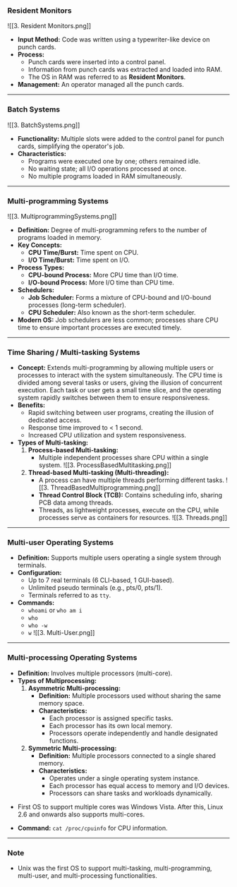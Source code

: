 ### **Resident Monitors**

![[3. Resident Monitors.png]]

- **Input Method:** Code was written using a typewriter-like device on punch cards.
- **Process:**
    - Punch cards were inserted into a control panel.
    - Information from punch cards was extracted and loaded into RAM.
    - The OS in RAM was referred to as **Resident Monitors**.
- **Management:** An operator managed all the punch cards.

---

### **Batch Systems**

![[3. BatchSystems.png]]

- **Functionality:** Multiple slots were added to the control panel for punch cards, simplifying the operator's job.
- **Characteristics:**
    - Programs were executed one by one; others remained idle.
    - No waiting state; all I/O operations processed at once.
    - No multiple programs loaded in RAM simultaneously.

---

### **Multi-programming Systems**

![[3. MultiprogrammingSystems.png]]

- **Definition:** Degree of multi-programming refers to the number of programs loaded in memory.
- **Key Concepts:**
    - **CPU Time/Burst:** Time spent on CPU.
    - **I/O Time/Burst:** Time spent on I/O.
- **Process Types:**
    - **CPU-bound Process:** More CPU time than I/O time.
    - **I/O-bound Process:** More I/O time than CPU time.
- **Schedulers:**
    - **Job Scheduler:** Forms a mixture of CPU-bound and I/O-bound processes (long-term scheduler).
    - **CPU Scheduler:** Also known as the short-term scheduler.
- **Modern OS:** Job schedulers are less common; processes share CPU time to ensure important processes are executed timely.

---

### **Time Sharing / Multi-tasking Systems**

- **Concept:** Extends multi-programming by allowing multiple users or processes to interact with the system simultaneously. The CPU time is divided among several tasks or users, giving the illusion of concurrent execution. Each task or user gets a small time slice, and the operating system rapidly switches between them to ensure responsiveness.
- **Benefits:**
    - Rapid switching between user programs, creating the illusion of dedicated access.
    - Response time improved to < 1 second.
    - Increased CPU utilization and system responsiveness.
- **Types of Multi-tasking:**
    1. **Process-based Multi-tasking:**
        - Multiple independent processes share CPU within a single system. ![[3. ProcessBasedMultitasking.png]]
    2. **Thread-based Multi-tasking (Multi-threading):**
        - A process can have multiple threads performing different tasks. ![[3. ThreadBasedMultiprogramming.png]]
        - **Thread Control Block (TCB):** Contains scheduling info, sharing PCB data among threads.
        - Threads, as lightweight processes, execute on the CPU, while processes serve as containers for resources.
![[3. Threads.png]]

---

### **Multi-user Operating Systems**

- **Definition:** Supports multiple users operating a single system through terminals.
- **Configuration:**
    - Up to 7 real terminals (6 CLI-based, 1 GUI-based).
    - Unlimited pseudo terminals (e.g., pts/0, pts/1).
    - Terminals referred to as `tty`.
- **Commands:**
    - `whoami` or `who am i`
    - `who`
    - `who -w`
    - `w`
![[3. Multi-User.png]]
---

### **Multi-processing Operating Systems**

- **Definition:** Involves multiple processors (multi-core).
- **Types of Multiprocessing:**
    1. **Asymmetric Multi-processing:**
        - **Definition:** Multiple processors used without sharing the same memory space.
		- **Characteristics:**
		    - Each processor is assigned specific tasks.
		    - Each processor has its own local memory.
		    - Processors operate independently and handle designated functions.
    1. **Symmetric Multi-processing:**
        - **Definition:** Multiple processors connected to a single shared memory.
		- **Characteristics:**
		    - Operates under a single operating system instance.
		    - Each processor has equal access to memory and I/O devices.
		    - Processors can share tasks and workloads dynamically.
* First OS to support multiple cores was Windows Vista.
  After this, Linux 2.6 and onwards also supports multi-cores.
- **Command:** `cat /proc/cpuinfo` for CPU information.

---

### **Note**

- Unix was the first OS to support multi-tasking, multi-programming, multi-user, and multi-processing functionalities.
